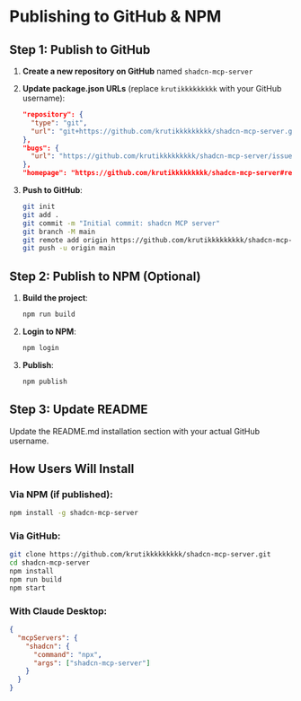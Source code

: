# Publishing to GitHub & NPM

## Step 1: Publish to GitHub

1. **Create a new repository on GitHub** named `shadcn-mcp-server`

2. **Update package.json URLs** (replace `krutikkkkkkkkk` with your GitHub username):
   ```json
   "repository": {
     "type": "git", 
     "url": "git+https://github.com/krutikkkkkkkkk/shadcn-mcp-server.git"
   },
   "bugs": {
     "url": "https://github.com/krutikkkkkkkkk/shadcn-mcp-server/issues"
   },
   "homepage": "https://github.com/krutikkkkkkkkk/shadcn-mcp-server#readme"
   ```

3. **Push to GitHub**:
   ```bash
   git init
   git add .
   git commit -m "Initial commit: shadcn MCP server"
   git branch -M main
   git remote add origin https://github.com/krutikkkkkkkkk/shadcn-mcp-server.git
   git push -u origin main
   ```

## Step 2: Publish to NPM (Optional)

1. **Build the project**:
   ```bash
   npm run build
   ```

2. **Login to NPM**:
   ```bash
   npm login
   ```

3. **Publish**:
   ```bash
   npm publish
   ```

## Step 3: Update README

Update the README.md installation section with your actual GitHub username.

## How Users Will Install

### Via NPM (if published):
```bash
npm install -g shadcn-mcp-server
```

### Via GitHub:
```bash
git clone https://github.com/krutikkkkkkkkk/shadcn-mcp-server.git
cd shadcn-mcp-server
npm install
npm run build
npm start
```

### With Claude Desktop:
```json
{
  "mcpServers": {
    "shadcn": {
      "command": "npx",
      "args": ["shadcn-mcp-server"]
    }
  }
}
```
